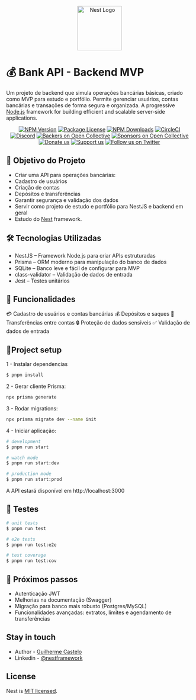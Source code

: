 <p align="center">
  <a href="http://nestjs.com/" target="blank"><img src="https://nestjs.com/img/logo-small.svg" width="120" alt="Nest Logo" /></a>
</p>

# 💰 Bank API - Backend MVP

[circleci-image]: https://img.shields.io/circleci/build/github/nestjs/nest/master?token=abc123def456
[circleci-url]: https://circleci.com/gh/nestjs/nest

  <p>Um projeto de backend que simula operações bancárias básicas, criado como MVP para estudo e portfólio. Permite gerenciar usuários, contas bancárias e transações de forma segura e organizada. A progressive <a href="http://nodejs.org" target="_blank">Node.js</a> framework for building efficient and scalable server-side applications.</p>
    <p align="center">
<a href="https://www.npmjs.com/~nestjscore" target="_blank"><img src="https://img.shields.io/npm/v/@nestjs/core.svg" alt="NPM Version" /></a>
<a href="https://www.npmjs.com/~nestjscore" target="_blank"><img src="https://img.shields.io/npm/l/@nestjs/core.svg" alt="Package License" /></a>
<a href="https://www.npmjs.com/~nestjscore" target="_blank"><img src="https://img.shields.io/npm/dm/@nestjs/common.svg" alt="NPM Downloads" /></a>
<a href="https://circleci.com/gh/nestjs/nest" target="_blank"><img src="https://img.shields.io/circleci/build/github/nestjs/nest/master" alt="CircleCI" /></a>
<a href="https://discord.gg/G7Qnnhy" target="_blank"><img src="https://img.shields.io/badge/discord-online-brightgreen.svg" alt="Discord"/></a>
<a href="https://opencollective.com/nest#backer" target="_blank"><img src="https://opencollective.com/nest/backers/badge.svg" alt="Backers on Open Collective" /></a>
<a href="https://opencollective.com/nest#sponsor" target="_blank"><img src="https://opencollective.com/nest/sponsors/badge.svg" alt="Sponsors on Open Collective" /></a>
  <a href="https://paypal.me/kamilmysliwiec" target="_blank"><img src="https://img.shields.io/badge/Donate-PayPal-ff3f59.svg" alt="Donate us"/></a>
    <a href="https://opencollective.com/nest#sponsor"  target="_blank"><img src="https://img.shields.io/badge/Support%20us-Open%20Collective-41B883.svg" alt="Support us"></a>
  <a href="https://twitter.com/nestframework" target="_blank"><img src="https://img.shields.io/twitter/follow/nestframework.svg?style=social&label=Follow" alt="Follow us on Twitter"></a>
</p>
  <!--[![Backers on Open Collective](https://opencollective.com/nest/backers/badge.svg)](https://opencollective.com/nest#backer)
  [![Sponsors on Open Collective](https://opencollective.com/nest/sponsors/badge.svg)](https://opencollective.com/nest#sponsor)-->

## 🎯 Objetivo do Projeto

- Criar uma API para operações bancárias:
- Cadastro de usuários
- Criação de contas
- Depósitos e transferências
- Garantir segurança e validação dos dados
- Servir como projeto de estudo e portfólio para NestJS e backend em geral
- Estudo do [Nest](https://github.com/nestjs/nest) framework.

## 🛠 Tecnologias Utilizadas

- NestJS – Framework Node.js para criar APIs estruturadas
- Prisma – ORM moderno para manipulação do banco de dados
- SQLite – Banco leve e fácil de configurar para MVP
- class-validator – Validação de dados de entrada
- Jest – Testes unitários

## 🔑 Funcionalidades

  💳 Cadastro de usuários e contas bancárias
  💰 Depósitos e saques
  🔄 Transferências entre contas
  🔒 Proteção de dados sensíveis
  ✅ Validação de dados de entrada

## 🚀Project setup

1 - Instalar dependencias

```bash
$ pnpm install
```

2 - Gerar cliente Prisma:

```bash
npx prisma generate
```

3 - Rodar migrations:
```bash
npx prisma migrate dev --name init
```

4 - Iniciar aplicação:

```bash
# development
$ pnpm run start

# watch mode
$ pnpm run start:dev

# production mode
$ pnpm run start:prod
```

A API estará disponível em http://localhost:3000

## 🧪 Testes

```bash
# unit tests
$ pnpm run test

# e2e tests
$ pnpm run test:e2e

# test coverage
$ pnpm run test:cov
```

## 🌱 Próximos passos

- Autenticação JWT
- Melhorias na documentação (Swagger)
- Migração para banco mais robusto (Postgres/MySQL)
- Funcionalidades avançadas: extratos, limites e agendamento de transferências

## Stay in touch

- Author - [Guilherme Castelo](https://github.com/castelogui)
- Linkedin - [@nestframework](https://linkedin.com/in/castelo-guilherme)

## License

Nest is [MIT licensed](https://github.com/nestjs/nest/blob/master/LICENSE).
